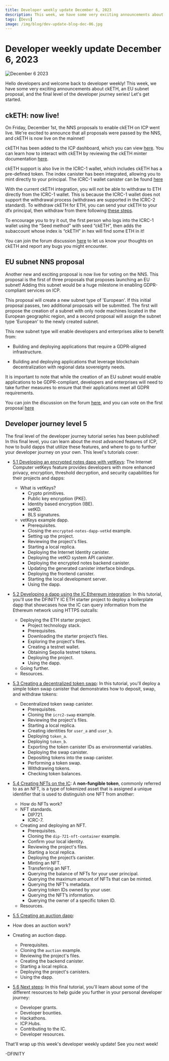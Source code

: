 ```yaml
---
title: Developer weekly update December 6, 2023
description: This week, we have some very exciting announcements about ckETH, an EU subnet proposal, and the final level of the developer journey series!
tags: [Devs]
image: /img/blog/dev-update-blog-dec-06.jpg
---
```


# Developer weekly update December 6, 2023

![December 6 2023](../../static/img/blog/dev-update-blog-dec-06.jpg)

Hello developers and welcome back to developer weekly! This week, we have some very exciting announcements about ckETH, an EU subnet proposal, and the final level of the developer journey series! Let's get started. 

## ckETH: now live! 

On Friday, December 1st, the NNS proposals to enable ckETH on ICP went live. We're excited to announce that all proposals were passed by the NNS, and ckETH is now live on the mainnet! 

ckETH has been added to the ICP dashboard, which you can view [here](http://dashboard.internetcomputer.org/ethereum). You can learn how to interact with ckETH by reviewing the ckETH minter documentation [here](https://github.com/dfinity/ic/blob/master/rs/ethereum/cketh/minter/README.adoc).

ckETH support is also live in the ICRC-1 wallet, which includes ckETH has a pre-defined token. The index canister has been integrated, allowing you to mint directly to your principal. The ICRC-1 wallet canister can be found [here](https://e4hv6-7yaaa-aaaao-a2ida-cai.icp0.io/)

With the current ckETH integration, you will not be able to withdraw to ETH directly from the ICRC-1 wallet. This is because the ICRC-1 wallet does not support the withdrawal process (withdraws are supported in the ICRC-2 standard). To withdraw ckETH for ETH, you can send your ckETH to your dfx principal, then withdraw from there following [these steps](https://github.com/timohanke/ic/blob/d34903fc2c41e2cff5df86248628f5d0b4fd7168/rs/ethereum/cketh/minter/README.adoc#withdrawal-cketh-to-eth).

To encourage you to try it out, the first person who logs into the ICRC-1 wallet using the “Seed method” with seed “ckETH”, then adds the subaccount whose index is “ckETH” in hex will find some ETH in it!

You can join the forum discussion [here](https://forum.dfinity.org/t/cketh-a-canister-issued-ether-twin-token-on-the-ic/22819/95) to let us know your thoughts on ckETH and report any bugs you might encounter.

## EU subnet NNS proposal

Another new and exciting proposal is now live for voting on the NNS. This proposal is the first of three proposals that proposes launching an EU subnet! Adding this subnet would be a huge milestone in enabling GDPR-compliant services on ICP. 

This proposal will create a new subnet type of 'European'. If this initial proposal passes, two additional proposals will be submitted. The first will propose the creation of a subnet with only node machines located in the European geographic region, and a second proposal will assign the subnet type 'European' to the newly created subnet. 

This new subnet type will enable developers and enterprises alike to benefit from:

- Building and deploying applications that require a GDPR-aligned infrastructure.

- Building and deploying applications that leverage blockchain decentralization with regional data sovereignty needs. 

It is important to note that while the creation of an EU subnet would enable applications to be GDPR-compliant, developers and enterprises will need to take further measures to ensure that their applications meet all GDPR requirements.

You can join the discussion on the forum [here](https://forum.dfinity.org/t/european-subnet-on-the-internet-computer-a-step-toward-gdpr-ready-infrastructure/25110), and you can vote on the first proposal [here](https://nns.ic0.app/proposal/?u=qoctq-giaaa-aaaaa-aaaea-cai&proposal=126328)

## Developer journey level 5

The final level of the developer journey tutorial series has been published! In this final level, you can learn about the most advanced features of ICP, how to build dapps that utilize these features, and where to go to further your developer journey on your own. This level's tutorials cover:

- [5.1 Developing an encrypted notes dapp with vetKeys](/docs/current/tutorials/developer-journey/level-5/5.1-vetKeys-tutorial.md): The Internet Computer vetKeys feature provides developers with more enhanced privacy, encryption, threshold decryption, and security capabilities for their projects and dapps:
    - What is vetKeys?
        - Crypto primitives.
        - Public key encryption (PKE).
        - Identity based encryption (IBE).
        - vetKD.
        - BLS signatures.
    - vetKeys example dapp.
        - Prerequisites.
        - Closing the `encrypted-notes-dapp-vetkd` example.
        - Setting up the project.
        - Reviewing the project's files.
        - Starting a local replica.
        - Deploying the Internet Identity canister.
        - Deploying the vetKD system API canister.
        - Deploying the encrypted notes backend canister.
        - Updating the generated canister interface bindings.
        - Deploying the frontend canister.
        - Starting the local development server.
        - Using the dapp.

- [5.2 Developing a dapp using the IC Ethereum integration](/docs/current/tutorials/developer-journey/level-5/5.2-ICP-ETH-tutorial.md): In this tutorial, you'll use the DFINITY IC ETH starter project to deploy a boilerplate dapp that showcases how the IC can query information from the Ethereum network using HTTPS outcalls:
    - Deploying the ETH starter project.
        - Project technology stack.
        - Prerequisites.
        - Downloading the starter project’s files.
        - Exploring the project's files.
        - Creating a testnet wallet.
        - Obtaining Sepolia testnet tokens.
        - Deploying the project.
        - Using the dapp.
    - Going further.
    - Resources.

- [5.3 Creating a decentralized token swap](/docs/current/tutorials/developer-journey/level-5/5.3-token-swap-tutorial.md): In this tutorial, you'll deploy a simple token swap canister that demonstrates how to deposit, swap, and withdraw tokens:
    - Decentralized token swap canister.
        - Prerequisites.
        - Cloning the `icrc2-swap` example.
        - Reviewing the project's files.
        - Starting a local replica.
        - Creating identities for `user_a` and `user_b`.
        - Deploying `token_a`.
        - Deploying `token_b`.
        - Exporting the token canister IDs as environmental variables.
        - Deploying the swap canister.
        - Depositing tokens into the swap canister.
        - Performing a token swap.
        - Withdrawing tokens.
        - Checking token balances. 


- [5.4 Creating NFTs on the IC](/docs/current/tutorials/developer-journey/level-5/5.4-NFT-tutorial.md): A **non-fungible token**, commonly referred to as an NFT, is a type of tokenized asset that is assigned a unique identifier that is used to distinguish one NFT from another:
    - How do NFTs work?
    - NFT standards.
        - DIP721.
        - ICRC-7.
    - Creating and deploying an NFT.
        - Prerequisites.
        - Cloning the `dip-721-nft-container` example.
        - Confirm your local identity.
        - Reviewing the project's files.
        - Starting a local replica.
        - Deploying the project’s canister.
        - Minting an NFT.
        - Transferring an NFT.
        - Querying the balance of NFTs for your user principal.
        - Querying the maximum amount of NFTs that can be minted.
        - Querying the NFT's metadata.
        - Querying token IDs owned by your user.
        - Querying the NFT’s information.
        - Querying the owner of a specific token ID.
    - Resources.

- [5.5 Creating an auction dapp](/docs/current/tutorials/developer-journey/level-5/5.5-auction-tutorial.md): 
- How does an auction work?
- Creating an auction dapp.
    - Prerequisites.
    - Cloning the `auction` example.
    - Reviewing the project's files.
    - Creating the backend canister.
    - Starting a local replica.
    - Deploying the project's canisters.
    - Using the dapp.

- [5.6 Next steps](/docs/current/tutorials/developer-journey/level-5/5.6-next-steps.md): In this final tutorial, you'll learn about some of the different resources to help guide you further in your personal developer journey:
    - Developer grants.
    - Developer bounties.
    - Hackathons.
    - ICP.Hubs.
    - Contributing to the IC.
    - Developer resources.

That'll wrap up this week's developer weekly update! See you next week!

-DFINITY

